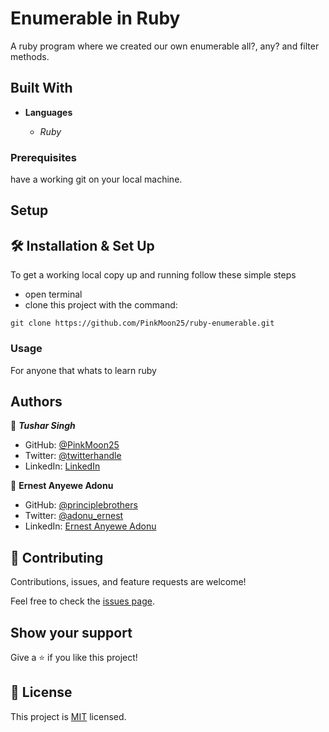 # Enumerable in Ruby

A ruby program where we created our own enumerable all?, any? and filter methods.

## Built With

- **Languages**

  - *Ruby*

### Prerequisites

have a working git on your local machine.

## Setup

## 🛠 Installation & Set Up

To get a working local copy up and running follow these simple steps

- open terminal
- clone this project with the command:

```
git clone https://github.com/PinkMoon25/ruby-enumerable.git

```

### Usage

For anyone that whats to learn ruby


## Authors

👤 ***Tushar Singh***

- GitHub: [@PinkMoon25](https://github.com/PinkMoon25/)
- Twitter: [@twitterhandle](https://twitter.com/TusharS90674484)
- LinkedIn: [LinkedIn](https://www.linkedin.com/in/meet-tushar-singh/)

👤 **Ernest Anyewe Adonu**

- GitHub: [@principlebrothers](https://github.com/principlebrothers)
- Twitter: [@adonu_ernest](https://twitter.com/adonu_ernest)
- LinkedIn: [Ernest Anyewe Adonu](www.linkedin.com/in/ernest-anyewe-adonu)

## 🤝 Contributing

Contributions, issues, and feature requests are welcome!

Feel free to check the [issues page](../../issues/).

## Show your support

Give a ⭐️ if you like this project!

## 📝 License

This project is [MIT](./MIT.md) licensed.